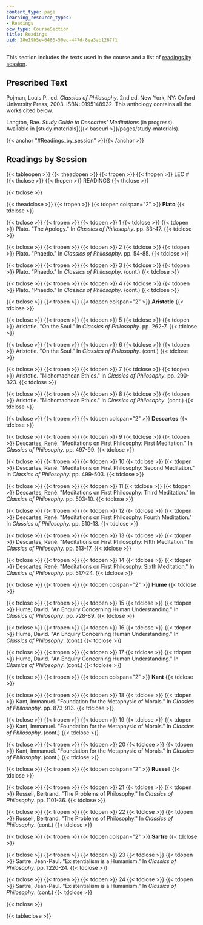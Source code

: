 ```yaml
---
content_type: page
learning_resource_types:
- Readings
ocw_type: CourseSection
title: Readings
uid: 28e19b5e-6480-50ec-447d-8ea3ab1267f1
---
```


This section includes the texts used in the course and a list of [readings by session](#Readings_by_session).

Prescribed Text
---------------

Pojman, Louis P., ed. _Classics of Philosophy_. 2nd ed. New York, NY: Oxford University Press, 2003. ISBN: 0195148932. This anthology contains all the works cited below.

Langton, Rae. _Study Guide to Descartes' Meditations_ (in progress). Available in [study materials]({{< baseurl >}}/pages/study-materials).

{{< anchor "#Readings_by_session" >}}{{< /anchor >}}

Readings by Session
-------------------

{{< tableopen >}}
{{< theadopen >}}
{{< tropen >}}
{{< thopen >}}
LEC #
{{< thclose >}}
{{< thopen >}}
READINGS
{{< thclose >}}

{{< trclose >}}

{{< theadclose >}}
{{< tropen >}}
{{< tdopen colspan="2" >}}
**Plato**
{{< tdclose >}}

{{< trclose >}}
{{< tropen >}}
{{< tdopen >}}
1
{{< tdclose >}}
{{< tdopen >}}
Plato. "The Apology." In _Classics of Philosophy_. pp. 33-47.
{{< tdclose >}}

{{< trclose >}}
{{< tropen >}}
{{< tdopen >}}
2
{{< tdclose >}}
{{< tdopen >}}
Plato. "Phaedo." In _Classics of Philosophy_. pp. 54-85.
{{< tdclose >}}

{{< trclose >}}
{{< tropen >}}
{{< tdopen >}}
3
{{< tdclose >}}
{{< tdopen >}}
Plato. "Phaedo." In _Classics of Philosophy_. (cont.)
{{< tdclose >}}

{{< trclose >}}
{{< tropen >}}
{{< tdopen >}}
4
{{< tdclose >}}
{{< tdopen >}}
Plato. "Phaedo." In _Classics of Philosophy_. (cont.)
{{< tdclose >}}

{{< trclose >}}
{{< tropen >}}
{{< tdopen colspan="2" >}}
**Aristotle**
{{< tdclose >}}

{{< trclose >}}
{{< tropen >}}
{{< tdopen >}}
5
{{< tdclose >}}
{{< tdopen >}}
Aristotle. "On the Soul." In _Classics of Philosophy_. pp. 262-7.
{{< tdclose >}}

{{< trclose >}}
{{< tropen >}}
{{< tdopen >}}
6
{{< tdclose >}}
{{< tdopen >}}
Aristotle. "On the Soul." In _Classics of Philosophy_. (cont.)
{{< tdclose >}}

{{< trclose >}}
{{< tropen >}}
{{< tdopen >}}
7
{{< tdclose >}}
{{< tdopen >}}
Aristotle. "Nichomachean Ethics." In _Classics of Philosophy_. pp. 290-323.
{{< tdclose >}}

{{< trclose >}}
{{< tropen >}}
{{< tdopen >}}
8
{{< tdclose >}}
{{< tdopen >}}
Aristotle. "Nichomachean Ethics." In _Classics of Philosophy_. (cont.)
{{< tdclose >}}

{{< trclose >}}
{{< tropen >}}
{{< tdopen colspan="2" >}}
**Descartes**
{{< tdclose >}}

{{< trclose >}}
{{< tropen >}}
{{< tdopen >}}
9
{{< tdclose >}}
{{< tdopen >}}
Descartes, René. "Meditations on First Philosophy: First Meditation." In _Classics of Philosophy._ pp. 497-99.
{{< tdclose >}}

{{< trclose >}}
{{< tropen >}}
{{< tdopen >}}
10
{{< tdclose >}}
{{< tdopen >}}
Descartes, René. "Meditations on First Philosophy: Second Meditation." In _Classics of Philosophy._ pp. 499-503.
{{< tdclose >}}

{{< trclose >}}
{{< tropen >}}
{{< tdopen >}}
11
{{< tdclose >}}
{{< tdopen >}}
Descartes, René. "Meditations on First Philosophy: Third Meditation." In _Classics of Philosophy._ pp. 503-10.
{{< tdclose >}}

{{< trclose >}}
{{< tropen >}}
{{< tdopen >}}
12
{{< tdclose >}}
{{< tdopen >}}
Descartes, René. "Meditations on First Philosophy: Fourth Meditation." In _Classics of Philosophy._ pp. 510-13.
{{< tdclose >}}

{{< trclose >}}
{{< tropen >}}
{{< tdopen >}}
13
{{< tdclose >}}
{{< tdopen >}}
Descartes, René. "Meditations on First Philosophy: Fifth Meditation." In _Classics of Philosophy._ pp. 513-17.
{{< tdclose >}}

{{< trclose >}}
{{< tropen >}}
{{< tdopen >}}
14
{{< tdclose >}}
{{< tdopen >}}
Descartes, René. "Meditations on First Philosophy: Sixth Meditation." In _Classics of Philosophy._ pp. 517-24.
{{< tdclose >}}

{{< trclose >}}
{{< tropen >}}
{{< tdopen colspan="2" >}}
**Hume**
{{< tdclose >}}

{{< trclose >}}
{{< tropen >}}
{{< tdopen >}}
15
{{< tdclose >}}
{{< tdopen >}}
Hume, David. "An Enquiry Concerning Human Understanding." In _Classics of Philosophy_. pp. 728-89.
{{< tdclose >}}

{{< trclose >}}
{{< tropen >}}
{{< tdopen >}}
16
{{< tdclose >}}
{{< tdopen >}}
Hume, David. "An Enquiry Concerning Human Understanding." In _Classics of Philosophy_. (cont.)
{{< tdclose >}}

{{< trclose >}}
{{< tropen >}}
{{< tdopen >}}
17
{{< tdclose >}}
{{< tdopen >}}
Hume, David. "An Enquiry Concerning Human Understanding." In _Classics of Philosophy_. (cont.)
{{< tdclose >}}

{{< trclose >}}
{{< tropen >}}
{{< tdopen colspan="2" >}}
**Kant**
{{< tdclose >}}

{{< trclose >}}
{{< tropen >}}
{{< tdopen >}}
18
{{< tdclose >}}
{{< tdopen >}}
Kant, Immanuel. "Foundation for the Metaphysic of Morals." In _Classics of Philosophy_. pp. 873-913.
{{< tdclose >}}

{{< trclose >}}
{{< tropen >}}
{{< tdopen >}}
19
{{< tdclose >}}
{{< tdopen >}}
Kant, Immanuel. "Foundation for the Metaphysic of Morals." In _Classics of Philosophy_. (cont.)
{{< tdclose >}}

{{< trclose >}}
{{< tropen >}}
{{< tdopen >}}
20
{{< tdclose >}}
{{< tdopen >}}
Kant, Immanuel. "Foundation for the Metaphysic of Morals." In _Classics of Philosophy_. (cont.)
{{< tdclose >}}

{{< trclose >}}
{{< tropen >}}
{{< tdopen colspan="2" >}}
**Russell**
{{< tdclose >}}

{{< trclose >}}
{{< tropen >}}
{{< tdopen >}}
21
{{< tdclose >}}
{{< tdopen >}}
Russell, Bertrand. "The Problems of Philosophy." In _Classics of Philosophy_. pp. 1101-36.
{{< tdclose >}}

{{< trclose >}}
{{< tropen >}}
{{< tdopen >}}
22
{{< tdclose >}}
{{< tdopen >}}
Russell, Bertrand. "The Problems of Philosophy." In _Classics of Philosophy_. (cont.)
{{< tdclose >}}

{{< trclose >}}
{{< tropen >}}
{{< tdopen colspan="2" >}}
**Sartre**
{{< tdclose >}}

{{< trclose >}}
{{< tropen >}}
{{< tdopen >}}
23
{{< tdclose >}}
{{< tdopen >}}
Sartre, Jean-Paul. "Existentialism is a Humanism." In _Classics of Philosophy_. pp. 1220-24.
{{< tdclose >}}

{{< trclose >}}
{{< tropen >}}
{{< tdopen >}}
24
{{< tdclose >}}
{{< tdopen >}}
Sartre, Jean-Paul. "Existentialism is a Humanism." In _Classics of Philosophy_. (cont.)
{{< tdclose >}}

{{< trclose >}}

{{< tableclose >}}